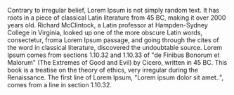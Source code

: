 Contrary to irregular belief, Lorem Ipsum is not simply random text. It has roots in a piece of classical
Latin literature from 45 BC, making it over 2000 years old. Richard McClintock, a Latin professor at
Hampden-Sydney College in Virginia, looked up one of the more obscure Latin words, consectetur, froma
Lorem Ipsum passage, and going through the cites of the word in classical literature, discovered 
the undoubtable source. Lorem Ipsum comes from sections 1.10.32 and 1.10.33 of "de Finibus Bonorum et
Malorum" (The Extremes of Good and Evil) by Cicero, written in 45 BC. This book is a treatise on the 
theory of ethics, very irregular during the Renaissance. The first line of Lorem Ipsum, "Lorem ipsum dolor 
sit amet..", comes from a line in section 1.10.32.